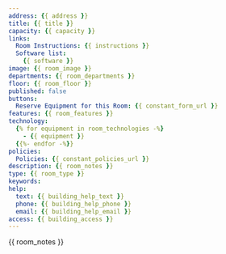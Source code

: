 ```yaml
---
address: {{ address }}
title: {{ title }}
capacity: {{ capacity }}
links:
  Room Instructions: {{ instructions }}
  Software list:
    {{ software }}
image: {{ room_image }}
departments: {{ room_departments }}
floor: {{ room_floor }}
published: false
buttons:
  Reserve Equipment for this Room: {{ constant_form_url }}
features: {{ room_features }}
technology:
  {% for equipment in room_technologies -%}
    - {{ equipment }}
  {{%- endfor -%}}
policies:
  Policies: {{ constant_policies_url }}
description: {{ room_notes }}
type: {{ room_type }}
keywords:
help:
  text: {{ building_help_text }}
  phone: {{ building_help_phone }}
  email: {{ building_help_email }}
access: {{ building_access }}
---
```


{{ room_notes }}
